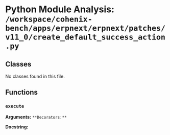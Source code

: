 # Python Module Analysis: `/workspace/cohenix-bench/apps/erpnext/erpnext/patches/v11_0/create_default_success_action.py`

## Classes

No classes found in this file.


## Functions

### `execute`
**Arguments:** ``
**Decorators:** ``

**Docstring:**
```

```

